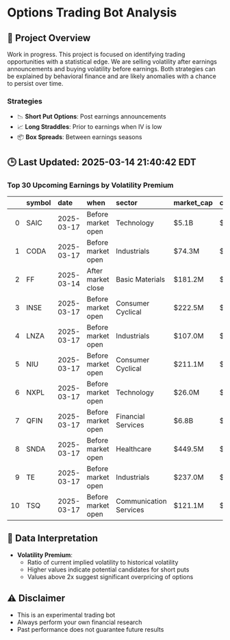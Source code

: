 # Options Trading Bot Analysis

## 🚀 Project Overview
Work in progress. This project is focused on identifying trading opportunities with a statistical edge.
We are selling volatility after earnings announcements and buying volatility before earnings.
Both strategies can be explained by behavioral finance and are likely anomalies with a chance to persist over time.

### Strategies
- 📉 **Short Put Options**: Post earnings announcements
- 📈 **Long Straddles**: Prior to earnings when IV is low
- 📦 **Box Spreads**: Between earnings seasons

## 🕒 Last Updated: 2025-03-14 21:40:42 EDT

### Top 30 Upcoming Earnings by Volatility Premium

|    | symbol   | date       | when               | sector                 | market_cap   | close   | hv_current   | iv_current   | vol_premium   |
|---:|:---------|:-----------|:-------------------|:-----------------------|:-------------|:--------|:-------------|:-------------|:--------------|
|  0 | SAIC     | 2025-03-17 | Before market open | Technology             | $5.1B        | $104.26 | 41.76%       | 59.12%       | 1.42x         |
|  1 | CODA     | 2025-03-17 | Before market open | Industrials            | $74.3M       | $6.71   | nan%         | nan%         | nanx          |
|  2 | FF       | 2025-03-14 | After market close | Basic Materials        | $181.2M      | $4.36   | nan%         | nan%         | nanx          |
|  3 | INSE     | 2025-03-17 | Before market open | Consumer Cyclical      | $222.5M      | $8.03   | nan%         | nan%         | nanx          |
|  4 | LNZA     | 2025-03-17 | Before market open | Industrials            | $107.0M      | $0.50   | nan%         | nan%         | nanx          |
|  5 | NIU      | 2025-03-17 | Before market open | Consumer Cyclical      | $211.1M      | $2.57   | nan%         | nan%         | nanx          |
|  6 | NXPL     | 2025-03-17 | Before market open | Technology             | $26.0M       | $1.03   | nan%         | nan%         | nanx          |
|  7 | QFIN     | 2025-03-17 | Before market open | Financial Services     | $6.8B        | $39.97  | nan%         | nan%         | nanx          |
|  8 | SNDA     | 2025-03-17 | Before market open | Healthcare             | $449.5M      | $22.83  | nan%         | nan%         | nanx          |
|  9 | TE       | 2025-03-17 | Before market open | Industrials            | $237.0M      | $1.39   | nan%         | nan%         | nanx          |
| 10 | TSQ      | 2025-03-17 | Before market open | Communication Services | $121.1M      | $7.61   | nan%         | nan%         | nanx          |

## 📝 Data Interpretation

- **Volatility Premium**: 
  - Ratio of current implied volatility to historical volatility
  - Higher values indicate potential candidates for short puts
  - Values above 2x suggest significant overpricing of options

## ⚠️ Disclaimer
- This is an experimental trading bot
- Always perform your own financial research
- Past performance does not guarantee future results
